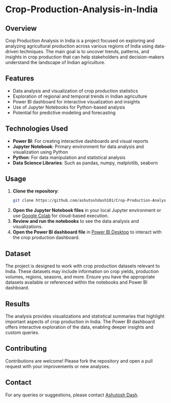 # Crop-Production-Analysis-in-India

## Overview

Crop Production Analysis in India is a project focused on exploring and analyzing agricultural production across various regions of India using data-driven techniques. The main goal is to uncover trends, patterns, and insights in crop production that can help stakeholders and decision-makers understand the landscape of Indian agriculture.

## Features

- Data analysis and visualization of crop production statistics
- Exploration of regional and temporal trends in Indian agriculture
- Power BI dashboard for interactive visualization and insights
- Use of Jupyter Notebooks for Python-based analysis
- Potential for predictive modeling and forecasting

## Technologies Used

- **Power BI**: For creating interactive dashboards and visual reports
- **Jupyter Notebook**: Primary environment for data analysis and visualization using Python
- **Python**: For data manipulation and statistical analysis
- **Data Science Libraries**: Such as pandas, numpy, matplotlib, seaborn

## Usage

1. **Clone the repository**:
   ```sh
   git clone https://github.com/ashutoshdash101/Crop-Production-Analysis-in-India.git
   ```
2. **Open the Jupyter Notebook files** in your local Jupyter environment or use [Google Colab](https://colab.research.google.com/) for cloud-based execution.
3. **Review and run the notebooks** to see the data analysis and visualizations.
4. **Open the Power BI dashboard file** in [Power BI Desktop](https://powerbi.microsoft.com/en-us/downloads/) to interact with the crop production dashboard.

## Dataset

The project is designed to work with crop production datasets relevant to India. These datasets may include information on crop yields, production volumes, regions, seasons, and more. Ensure you have the appropriate datasets available or referenced within the notebooks and Power BI dashboard.

## Results

The analysis provides visualizations and statistical summaries that highlight important aspects of crop production in India. The Power BI dashboard offers interactive exploration of the data, enabling deeper insights and custom queries.

## Contributing

Contributions are welcome! Please fork the repository and open a pull request with your improvements or new analyses.

## Contact
For any queries or suggestions, please contact [Ashutosh Dash](mailto:ashutoshpiku1234@gmail.com).
